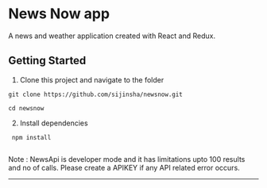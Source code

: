 # News Now app
A news and weather application created with React and Redux.

## Getting Started

1. Clone this project and navigate to the folder

```
git clone https://github.com/sijinsha/newsnow.git

cd newsnow
```

2. Install dependencies

```
 npm install
 
```

Note : NewsApi is developer mode and it has limitations upto 100 results and no of calls. Please create a APIKEY if any API related error occurs.

---
